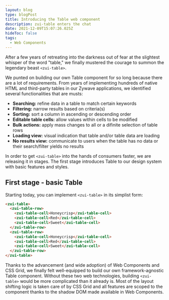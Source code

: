 ```yaml
---
layout: blog
type: blogPost
title: Introducing the Table web component
description: zui-table enters the chat
date: 2021-12-09T15:07:26.025Z
hideToc: false
tags:
  - Web Components
---
```

After a few years of retreating into the darkness out of fear at the slightest whisper of the word "table," we finally mustered the courage to summon the legendary beast `<zui-table>`.

We punted on building our own Table component for so long because there are a lot of requirements. From years of implementing hundreds of native HTML and third-party tables in our Zywave applications, we identified several functionalities that are musts:
- **Searching:** refine data in a table to match certain keywords
- **Filtering:** narrow results based on criteria(s)
- **Sorting:** sort a column in ascending or descending order
- **Editable table cells:** allow values within cells to be modified
- **Bulk actions:** apply mass changes to all or a difinite selection of table rows
- **Loading view:** visual indication that table and/or table data are loading
- **No results view:** communicate to users when the table has no data or their search/filter yields no results



In order to get `<zui-table>` into the hands of consumers faster, we are releasing it in stages. The first stage introduces Table to our design system with basic features and styles.

## First stage - basic Table

Starting today, you can implement `<zui-table>` in its simplist form:
```html
<zui-table>
  <zui-table-row>
    <zui-table-cell>Honeycrisp</zui-table-cell>
    <zui-table-cell>Red</zui-table-cell>
    <zui-table-cell>Sweet</zui-table-cell>
  </zui-table-row>
  <zui-table-row>
    <zui-table-cell>Honeycrisp</zui-table-cell>
    <zui-table-cell>Red</zui-table-cell>
    <zui-table-cell>Sweet</zui-table-cell>
  </zui-table-row>
</zui-table>
```

Thanks to the advancement (and wide adoption) of Web Components and CSS Grid, we finally felt well-equipped to build our own framework-agnostic Table component. Without these two web technologies, building `<zui-table>` would be more complicated than it already is. Most of the layout shifting logic is taken care of by CSS Grid and all features are scoped to the component thanks to the shadow DOM made available in Web Components.

